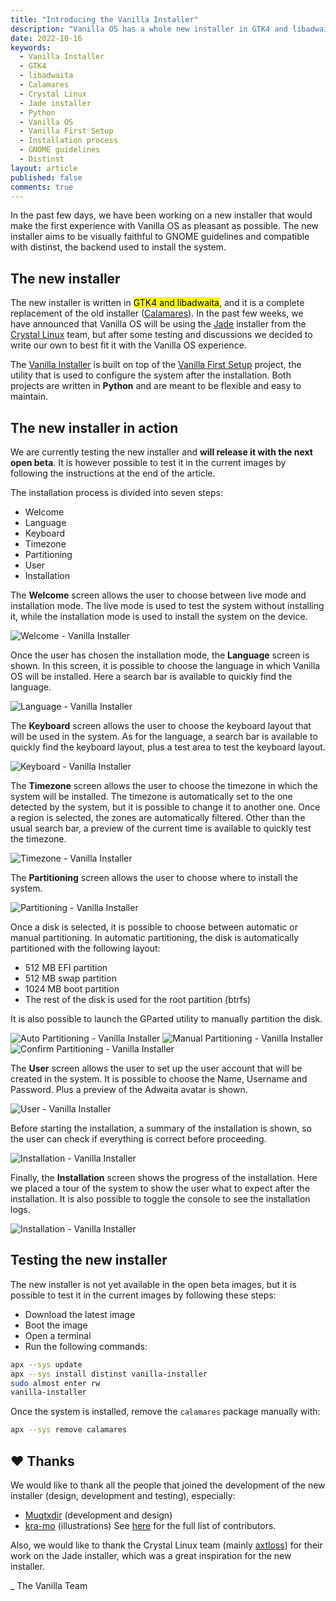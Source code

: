 ```yaml
---
title: "Introducing the Vanilla Installer"
description: "Vanilla OS has a whole new installer in GTK4 and libadwaita."
date: 2022-10-16
keywords:
  - Vanilla Installer
  - GTK4
  - libadwaita
  - Calamares
  - Crystal Linux
  - Jade installer
  - Python
  - Vanilla OS
  - Vanilla First Setup
  - Installation process
  - GNOME guidelines
  - Distinst
layout: article
published: false
comments: true
---
```


In the past few days, we have been working on a new installer that would make
the first experience with Vanilla OS as pleasant as possible. The new installer
aims to be visually faithful to GNOME guidelines and compatible with distinst,
the backend used to install the system.

## The new installer

The new installer is written in <mark>GTK4 and libadwaita</mark>, and it is a
complete replacement of the old installer ([Calamares](https://github.com/calamares/calamares)).
In the past few weeks, we have announced that Vanilla OS will be using the
[Jade](https://git.getcryst.al/crystal/software/jade-gui) installer from the
[Crystal Linux](https://getcryst.al/site) team, but after some testing and
discussions we decided to write our own to best fit it with the Vanilla OS
experience.

The [Vanilla Installer](https://github.com/Vanilla-OS/vanilla-installer) is
built on top of the [Vanilla First Setup](https://github.com/Vanilla-OS/first-setup)
project, the utility that is used to configure the system after the installation.
Both projects are written in **Python** and are meant to be flexible and easy to
maintain.

## The new installer in action

We are currently testing the new installer and **will release it with the next
open beta**. It is however possible to test it in the current images by following
the instructions at the end of the article.

The installation process is divided into seven steps:

- Welcome
- Language
- Keyboard
- Timezone
- Partitioning
- User
- Installation

The **Welcome** screen allows the user to choose between live mode and 
installation mode. The live mode is used to test the system without installing 
it, while the installation mode is used to install the system on the device.

![Welcome - Vanilla Installer](/uploads/installer-welcome.png)

Once the user has chosen the installation mode, the **Language** screen is shown.
In this screen, it is possible to choose the language in which Vanilla OS will be
installed. Here a search bar is available to quickly find the language.

![Language - Vanilla Installer](/uploads/installer-language.png)

The **Keyboard** screen allows the user to choose the keyboard layout that will
be used in the system. As for the language, a search bar is available to
quickly find the keyboard layout, plus a test area to test the keyboard layout.

![Keyboard - Vanilla Installer](/uploads/installer-keyboard.png)

The **Timezone** screen allows the user to choose the timezone in which the system
will be installed. The timezone is automatically set to the one detected by the
system, but it is possible to change it to another one. Once a region is
selected, the zones are automatically filtered. Other than the usual search bar,
a preview of the current time is available to quickly test the timezone.

![Timezone - Vanilla Installer](/uploads/installer-timezone.png)

The **Partitioning** screen allows the user to choose where to install the system.

![Partitioning - Vanilla Installer](/uploads/installer-partitioning.png)

Once a disk is selected, it is possible to choose between automatic or manual
partitioning. In automatic partitioning, the disk is automatically partitioned
with the following layout:

- 512 MB EFI partition
- 512 MB swap partition
- 1024 MB boot partition
- The rest of the disk is used for the root partition (btrfs)

It is also possible to launch the GParted utility to manually partition the
disk.

<div class="grid-images">
  <img src="/uploads/installer-partitioning-1.png" alt=" Auto Partitioning - Vanilla Installer">
  <img src="/uploads/installer-partitioning-2.png" alt=" Manual Partitioning - Vanilla Installer">
  <img src="/uploads/installer-partitioning-3.png" alt=" Confirm Partitioning - Vanilla Installer">
</div>

The **User** screen allows the user to set up the user account that will be created
in the system. It is possible to choose the Name, Username and Password. Plus
a preview of the Adwaita avatar is shown.

![User - Vanilla Installer](/uploads/installer-user.png)

Before starting the installation, a summary of the installation is shown, so
the user can check if everything is correct before proceeding.

![Installation - Vanilla Installer](/uploads/installer-confirm.png)

Finally, the **Installation** screen shows the progress of the installation. Here
we placed a tour of the system to show the user what to expect after the
installation. It is also possible to toggle the console to see the installation
logs.

![Installation - Vanilla Installer](/uploads/installer-installation.png)

## Testing the new installer

The new installer is not yet available in the open beta images, but it is
possible to test it in the current images by following these steps:

- Download the latest image
- Boot the image
- Open a terminal
- Run the following commands:

```bash
apx --sys update
apx --sys install distinst vanilla-installer
sudo almost enter rw
vanilla-installer
```

Once the system is installed, remove the `calamares` package manually with:

```bash
apx --sys remove calamares
```

## ❤️ Thanks

We would like to thank all the people that joined the development of the new
installer (design, development and testing), especially:

- [Muqtxdir](https://github.com/Muqtxdir) (development and design)
- [kra-mo](https://github.com/kra-mo) (illustrations)
See [here](https://github.com/Vanilla-OS/vanilla-installer/graphs/contributors)
for the full list of contributors.

Also, we would like to thank the Crystal Linux team (mainly [axtloss](https://github.com/axtloss))
for their work on the Jade installer, which was a great inspiration for the
new installer.

_ The Vanilla Team
